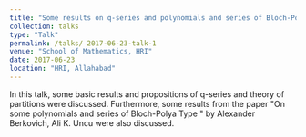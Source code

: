 ```yaml
---
title: "Some results on q-series and polynomials and series of Bloch-Polya Type"
collection: talks
type: "Talk"
permalink: /talks/ 2017-06-23-talk-1
venue: "School of Mathematics, HRI"
date: 2017-06-23
location: "HRI, Allahabad"
---
```


In this talk, some basic results and propositions of q-series and theory of partitions were discussed. Furthermore, some results from the paper "On some polynomials and series of Bloch-Polya Type
" by Alexander Berkovich, Ali K. Uncu were also discussed.
 
